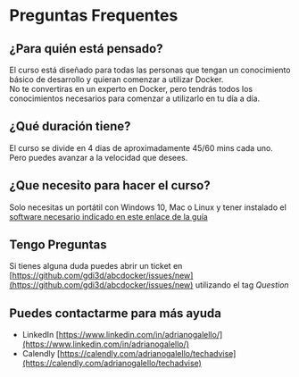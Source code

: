 # Preguntas Frequentes

## ¿Para quién está pensado?
                  
El curso está diseñado para todas las personas que tengan un conocimiento básico de desarrollo y quieran comenzar a utilizar Docker.  
No te convertiras en un experto en Docker, pero tendrás todos los conocimientos necesarios para comenzar a utilizarlo en tu día a día.</p>
                  

## ¿Qué duración tiene?
El curso se divide en 4 dias de aproximadamente 45/60 mins cada uno. Pero puedes avanzar a la velocidad que desees.
                             
                  
## ¿Que necesito para hacer el curso?
Solo necesitas un portátil con Windows 10, Mac o Linux y tener instalado el [software necesario indicado en este enlace de la guía](dia-0/instalacion)
                  
## Tengo Preguntas

Si tienes alguna duda puedes abrir un ticket en [https://github.com/gdi3d/abcdocker/issues/new](https://github.com/gdi3d/abcdocker/issues/new) utilizando el tag *Question*

## Puedes contactarme para más ayuda

- LinkedIn [https://www.linkedin.com/in/adrianogalello/](https://www.linkedin.com/in/adrianogalello/)
- Calendly [https://calendly.com/adrianogalello/techadvise](https://calendly.com/adrianogalello/techadvise)